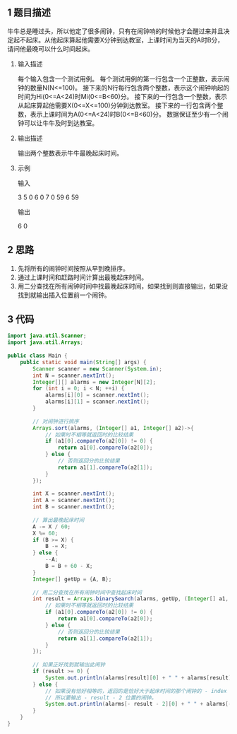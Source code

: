 ## 1 题目描述

牛牛总是睡过头，所以他定了很多闹钟，只有在闹钟响的时候他才会醒过来并且决定起不起床。从他起床算起他需要X分钟到达教室，上课时间为当天的A时B分，请问他最晚可以什么时间起床。

1. 输入描述

   每个输入包含一个测试用例。
   每个测试用例的第一行包含一个正整数，表示闹钟的数量N(N<=100)。
   接下来的N行每行包含两个整数，表示这个闹钟响起的时间为Hi(0<=A<24)时Mi(0<=B<60)分。
   接下来的一行包含一个整数，表示从起床算起他需要X(0<=X<=100)分钟到达教室。
   接下来的一行包含两个整数，表示上课时间为A(0<=A<24)时B(0<=B<60)分。
   数据保证至少有一个闹钟可以让牛牛及时到达教室。

2. 输出描述

   输出两个整数表示牛牛最晚起床时间。

3. 示例

   输入

   3 
   5 0 
   6 0 
   7 0 
   59 
   6 59

   输出

   6 0



## 2 思路

1. 先将所有的闹钟时间按照从早到晚排序。
2. 通过上课时间和赶路时间计算出最晚起床时间。
3. 用二分查找在所有闹钟时间中找最晚起床时间，如果找到则直接输出，如果没找到就输出插入位置前一个闹钟。



## 3 代码

```java
import java.util.Scanner;
import java.util.Arrays;
 
public class Main {
    public static void main(String[] args) {
        Scanner scanner = new Scanner(System.in);
        int N = scanner.nextInt();
        Integer[][] alarms = new Integer[N][2];
        for (int i = 0; i < N; ++i) {
            alarms[i][0] = scanner.nextInt();
            alarms[i][1] = scanner.nextInt();
        }
        
        // 对闹钟进行排序
        Arrays.sort(alarms, (Integer[] a1, Integer[] a2)->{
            // 如果时不相等就返回时的比较结果
            if (a1[0].compareTo(a2[0]) != 0) {
                return a1[0].compareTo(a2[0]);
            } else {
                // 否则返回分的比较结果
                return a1[1].compareTo(a2[1]);
            }
        });
        
        int X = scanner.nextInt();
        int A = scanner.nextInt();
        int B = scanner.nextInt();
        
        // 算出最晚起床时间
        A -= X / 60;
        X %= 60;
        if (B >= X) {
            B -= X;
        } else {
            --A;
            B = B + 60 - X;
        }
        Integer[] getUp = {A, B};
        
        // 用二分查找在所有闹钟时间中查找起床时间
        int result = Arrays.binarySearch(alarms, getUp, (Integer[] a1, Integer[] a2)->{
            // 如果时不相等就返回时的比较结果
            if (a1[0].compareTo(a2[0]) != 0) {
                return a1[0].compareTo(a2[0]);
            } else {
                // 否则返回分的比较结果
                return a1[1].compareTo(a2[1]);
            }
        });
        
        // 如果正好找到就输出此闹钟
        if (result >= 0) {
            System.out.println(alarms[result][0] + " " + alarms[result][1]);
        } else {
            // 如果没有恰好相等的，返回的是恰好大于起床时间的那个闹钟的 - index - 1，
            // 所以要输出 - result - 2 位置的闹钟。
            System.out.println(alarms[- result - 2][0] + " " + alarms[- result - 2][1]);
        }
    }
}
```

